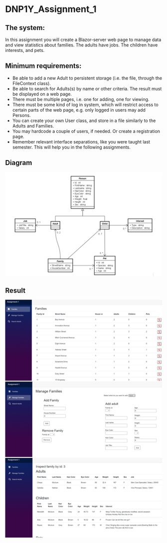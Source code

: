# DNP1Y_Assignment_1

## The system:
In this assignment you will create a Blazor-server web page to manage data and view statistics about families.
The adults have jobs. The children have interests, and pets.

## Minimum requirements:
- Be able to add a new Adult to persistent storage (i.e. the file, through the FileContext class).
- Be able to search for Adults(s) by name or other criteria. The result must be displayed on a web page.
- There must be multiple pages, i.e. one for adding, one for viewing.
- There must be some kind of log in system, which will restrict access to certain parts of the web page, e.g. only logged in users may add Persons. 
- You can create your own User class, and store in a file similarly to the Adults and Families. 
- You may hardcode a couple of users, if needed. Or create a registration page.
- Remember relevant interface separations, like you were taught last semester. This will help you in the following assignments.

## Diagram
![Example](Diagram.png)

## Result
![Example](Main.png)
![Example](Manage.png)
![Example](Inspect.png)

